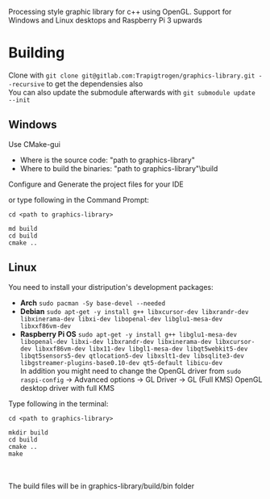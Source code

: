 Processing style graphic library for c++ using OpenGL. Support for Windows and Linux desktops and Raspberry Pi 3 upwards

# Building
Clone with `git clone git@gitlab.com:Trapigtrogen/graphics-library.git --recursive` to get the dependensies also\
You can also update the submodule afterwards with `git submodule update --init`

## Windows

Use CMake-gui 

  * Where is the source code: "path to graphics-library"
  * Where to build the binaries: "path to graphics-library"\build

Configure and Generate the project files for your IDE

or type following in the Command Prompt:
```
cd <path to graphics-library>

md build
cd build
cmake ..
```

## Linux

You need to install your distripution's development packages:
* __Arch__ `sudo pacman -Sy base-devel --needed`
* __Debian__ `sudo apt-get -y install g++ libxcursor-dev libxrandr-dev libxinerama-dev libxi-dev libopenal-dev libglu1-mesa-dev libxxf86vm-dev`
* __Raspberry Pi OS__ `sudo apt-get -y install g++ libglu1-mesa-dev libopenal-dev libxi-dev libxrandr-dev libxinerama-dev libxcursor-dev libxxf86vm-dev libx11-dev libgl1-mesa-dev libqt5webkit5-dev libqt5sensors5-dev qtlocation5-dev libxslt1-dev libsqlite3-dev libgstreamer-plugins-base0.10-dev qt5-default libicu-dev`\
In addition you might need to change the OpenGL driver from `sudo raspi-config` -> Advanced options -> GL Driver -> GL (Full KMS) OpenGL desktop driver with full KMS

Type following in the terminal:
```
cd <path to graphics-library>

mkdir build
cd build
cmake ..
make
```
\
\
The build files will be in graphics-library/build/bin folder
